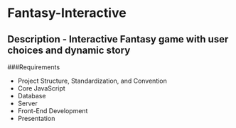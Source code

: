 # Fantasy-Interactive

## Description - Interactive Fantasy game with user choices and dynamic story


###Requirements
- Project Structure, Standardization, and Convention
        <!-- Project is organized into appropriate files and directories, following best practices. -->
        <!-- Project contains an appropriate level of comments. -->
        <!-- Project is pushed to GitHub, and contains a README file that documents the project, including an overall description of the project. -->
        <!-- Standard naming conventions are used throughout the project. -->
        <!-- Ensure that the program runs without errors (comment out things that do not work, and explain your blockers - you can still receive partial credit). -->
        <!-- Level of effort displayed in creativity, presentation, and user experience. -->
- Core JavaScript
        <!-- Demonstrate proper usage of ES6 syntax and tools. -->
        <!-- Use functions and classes to adhere to the DRY principle. -->
        <!-- Use Promises and async/await, where appropriate. -->
        <!-- Use Axios or fetch to retrieve data from an API. -->
        <!-- Use sound programming logic throughout the application. -->
        <!-- Use appropriate exception handling. -->
- Database
        <!-- Use MongoDB to create a database for your application. -->
        <!-- Apply appropriate indexes to your database collections. -->
        <!-- Create reasonable schemas for your data by following data modeling best practices. -->
- Server
        <!-- Create a RESTful API using Node and Express. * For the purposes of this project, you may forgo the HATEOAS aspect of REST APIs. -->
        <!-- Include API routes for all four CRUD operations. -->
        <!-- Utilize the native MongoDB driver or Mongoose to interface with your database. -->
        <!-- Include at least one form of user authentication/authorization within the application. -->
- Front-End Development
        <!-- Use React to create the application’s front-end. -->
        <!-- Use CSS to style the application. -->
        <!-- Create at least four different views or pages for the application. -->
        <!-- Create some form of navigation that is included across the application’s pages, utilizing React Router for page rendering. -->
        <!-- Use React Hooks or Redux for application state management. -->
        <!-- Interface directly with the server and API that you created. -->
- Presentation
        <!-- Create a short overview of your application. -->
        <!-- Highlight the use cases of your application. -->
        <!-- Highlight the technical functionality of the application, from a high-level perspective. -->
        <!-- Discuss what you have learned through the development of the application. -->
        <!-- Discuss additional features that could be added to the application in the future. -->
